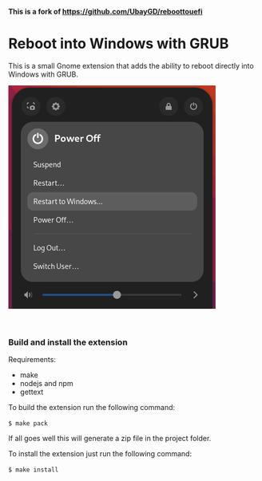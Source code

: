 **This is a fork of https://github.com/UbayGD/reboottouefi**

# Reboot into Windows with GRUB

This is a small Gnome extension that adds the ability to reboot directly into Windows with GRUB.

![Screenshot of the extension option in the Gnome 46 menu](images/gnome_46.png)

<br>

### Build and install the extension

Requirements:

- make
- nodejs and npm
- gettext

To build the extension run the following command:

`$ make pack`

If all goes well this will generate a zip file in the project folder.

To install the extension just run the following command:

`$ make install`
